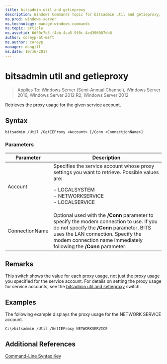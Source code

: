 ```yaml
---
title: bitsadmin util and getieproxy
description: Windows Commands topic for bitsadmin util and getieproxy, which retrieves the proxy usage for the given service account.
ms.prod: windows-server
ms.technology: manage-windows-commands
ms.topic: article
ms.assetid: 6d50c7e3-f4eb-4ca5-9f0c-4ed396087db6
author: coreyp-at-msft
ms.author: coreyp
manager: dongill
ms.date: 10/16/2017
---
```

# bitsadmin util and getieproxy

> Applies To: Windows Server (Semi-Annual Channel), Windows Server 2016, Windows Server 2012 R2, Windows Server 2012

Retrieves the proxy usage for the given service account.

## Syntax

```
bitsadmin /Util /GetIEProxy <Account> [/Conn <ConnectionName>]
```

### Parameters

|Parameter|Description|
|-------|--------|
|Account|Specifies the service account whose proxy settings you want to retrieve. Possible values are:<p>-   LOCALSYSTEM<br />-   NETWORKSERVICE<br />-   LOCALSERVICE|
|ConnectionName|Optional used with the **/Conn** parameter to specify the modem connection to use. If you do not specify the **/Conn** parameter, BITS uses the LAN connection. Specify the modem connection name immediately following the **/Conn** parameter.|

## Remarks

This switch shows the value for each proxy usage, not just the proxy usage you specified for the service account. For details on setting the proxy usage for service accounts, see the [bitsadmin util and setieproxy](bitsadmin-util-and-setieproxy.md) switch.

## <a name=BKMK_examples></a>Examples

The following example displays the proxy usage for the NETWORK SERVICE account.

```
C:\>bitsadmin /Util /GetIEProxy NETWORKSERVICE
```

## Additional References

[Command-Line Syntax Key](command-line-syntax-key.md)
